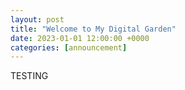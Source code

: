 ```yaml
---
layout: post
title: "Welcome to My Digital Garden"
date: 2023-01-01 12:00:00 +0000
categories: [announcement]
---
```


TESTING
